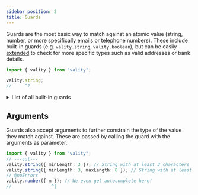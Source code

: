 ```yaml
---
sidebar_position: 2
title: Guards
---
```


Guards are the most basic way to match against an atomic value (string, number, or more specifically emails or telephone numbers). These include built-in guards (e.g. `vality.string`, `vality.boolean`), but can be easily [extended](../extend/guards.md) to check for more specific types such as valid addresses or bank details.

```ts twoslash
import { vality } from "vality";

vality.string;
//     ^?
```

<details>
  <summary>List of all built-in guards</summary>
  <div>

The generic type `Guard<T, O extends Record<string, any>>` denotes a guard that matches against a value of type `T` and accepts arguments in `O`. All available guards lay in the global interface `vality.guards`.


See [lib/guards.ts](https://github.com/jeengbe/vality/blob/master/src/lib/guards.ts#L7) for an up-to-date list of built-in guards.

We know it's not cool simply referring to the source code, but it really is the best way of ensuring an updated list. But check it out, it really contains all you need to know!

---

Nevertheless, `vality.literal` and `vality.realtion` require some further explanation:<br />
These are not directly defined as guards, but rather guard factories, as they each accept arguments.
For example, the literal `vality.literal("a")` returns a guard that is tailored to the literal string `"a"`.

  </div>
</details>

## Arguments

Guards also accept arguments to further constrain the type of the value they match against. These are passed by calling the guard with the arguments as parameter.

```ts twoslash
import { vality } from "vality";
// ---cut---
vality.string({ minLength: 3 }); // String with at least 3 characters
vality.string({ minLength: 3, maxLength: 8 }); // String with at least 3 and at most 8 characters
// @noErrors
vality.number({ m }); // We even get autocomplete here!
//               ^|
```
